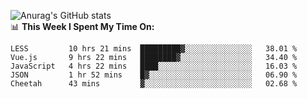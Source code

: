 
![Anurag's GitHub stats](https://github-readme-stats.vercel.app/api?username=supergczh&show_icons=true&theme=radical)
<br />
📊 **This Week I Spent My Time On:**

<!--START_SECTION:waka-->
```text
LESS         10 hrs 21 mins  █████████▓░░░░░░░░░░░░░░░   38.01 % 
Vue.js       9 hrs 22 mins   ████████▓░░░░░░░░░░░░░░░░   34.40 % 
JavaScript   4 hrs 22 mins   ████░░░░░░░░░░░░░░░░░░░░░   16.03 % 
JSON         1 hr 52 mins    █▓░░░░░░░░░░░░░░░░░░░░░░░   06.90 % 
Cheetah      43 mins         ▓░░░░░░░░░░░░░░░░░░░░░░░░   02.68 % 
```
<!--END_SECTION:waka-->
